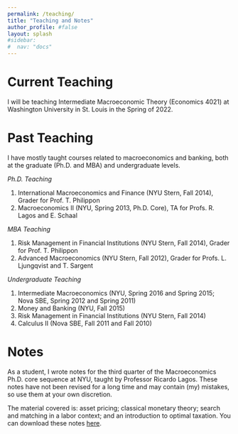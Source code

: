 ```yaml
---
permalink: /teaching/
title: "Teaching and Notes"
author_profile: #false
layout: splash
#sidebar:
#  nav: "docs"
---
```

# Current Teaching

I will be teaching Intermediate Macroeconomic Theory (Economics 4021) at Washington University in St. Louis in the Spring of 2022. 

# Past Teaching

I have mostly taught courses related to macroeconomics and banking, both at the graduate (Ph.D. and MBA) and undergraduate levels.

*Ph.D. Teaching*
1. International Macroeconomics and Finance (NYU Stern, Fall 2014), Grader for Prof. T. Philippon
2. Macroeconomics II (NYU, Spring 2013, Ph.D. Core), TA for Profs. R. Lagos and E. Schaal

*MBA Teaching*
1. Risk Management in Financial Institutions (NYU Stern, Fall 2014), Grader for Prof. T. Philippon
2. Advanced Macroeconomics (NYU Stern, Fall 2012), Grader for Profs. L. Ljungqvist and T. Sargent

*Undergraduate Teaching*
1. Intermediate Macroeconomics (NYU, Spring 2016 and Spring 2015; Nova SBE, Spring 2012 and Spring 2011)
2. Money and Banking (NYU, Fall 2015)
3. Risk Management in Financial Institutions (NYU Stern, Fall 2014)
4. Calculus II (Nova SBE, Fall 2011 and Fall 2010)
 

# Notes
As a student, I wrote notes for the third quarter of the Macroeconomics Ph.D. core sequence at NYU, taught by Professor Ricardo Lagos. These notes have not been revised for a long time and may contain (my) mistakes, so use them at your own discretion.

The material covered is: asset pricing; classical monetary theory; search and matching in a labor context; and an introduction to optimal taxation. You can download these notes [here](https://www.dropbox.com/s/m2pfvqzfn8ojv75/notes_macro_oct2012.pdf?raw=1).

